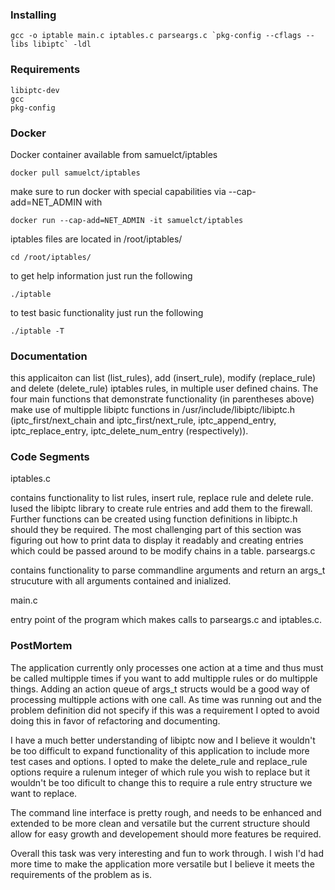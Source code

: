 ### Installing

```
gcc -o iptable main.c iptables.c parseargs.c `pkg-config --cflags --libs libiptc` -ldl
```

### Requirements
```
libiptc-dev
gcc
pkg-config
```

### Docker

Docker container available from samuelct/iptables

```
docker pull samuelct/iptables
```

make sure to run docker with special capabilities via --cap-add=NET_ADMIN with

```
docker run --cap-add=NET_ADMIN -it samuelct/iptables 
```

iptables files are located in /root/iptables/

```
cd /root/iptables/
```

to get help information just run the following

```
./iptable
```

to test basic functionality just run the following

```
./iptable -T
```

### Documentation

this applicaiton can list (list_rules), add (insert_rule), modify (replace_rule) and delete (delete_rule) iptables rules, in multiple user defined chains. The four main functions that demonstrate functionality (in parentheses above) make use of multipple libiptc functions in /usr/include/libiptc/libiptc.h (iptc_first/next_chain and iptc_first/next_rule, iptc_append_entry, iptc_replace_entry, iptc_delete_num_entry (respectively)). 


### Code Segments

iptables.c

contains functionality to list rules, insert rule, replace rule and delete rule. Iused the libiptc library to create rule entries and add them to the firewall. Further functions can be created using function definitions in libiptc.h should they be required. The most challenging part of this section was figuring out how to print data to display it readably and creating entries which could be passed around to be modify chains in a table.
parseargs.c

contains functionality to parse commandline arguments and return an args_t strucuture with all arguments contained and inialized.

main.c

entry point of the program which makes calls to parseargs.c and iptables.c. 



### PostMortem

The application currently only processes one action at a time and thus must be called multipple times if you want to add multipple rules or do multipple things. Adding an action queue of args_t structs would be a good way of processing multipple actions with one call. As time was running out and the problem definition did not specify if this was a requirement I opted to avoid doing this in favor of refactoring and documenting.

I have a much better understanding of libiptc now and I believe it wouldn't be too difficult to expand functionality of this application to include more test cases and options. I opted to make the delete_rule and replace_rule options require a rulenum integer of which rule you wish to replace but it wouldn't be too dificult to change this to require a rule entry structure we want to replace.

The command line interface is pretty rough, and needs to be enhanced and extended to be more clean and versatile but the current structure should allow for easy growth and developement should more features be required.

Overall this task was very interesting and fun to work through. I wish I'd had more time to make the application more versatile but I believe it meets the requirements of the problem as is.
